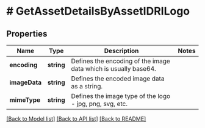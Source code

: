# # GetAssetDetailsByAssetIDRILogo

## Properties

Name | Type | Description | Notes
------------ | ------------- | ------------- | -------------
**encoding** | **string** | Defines the encoding of the image data which is usually base64. |
**imageData** | **string** | Defines the encoded image data as a string. |
**mimeType** | **string** | Defines the image type of the logo - jpg, png, svg, etc. |

[[Back to Model list]](../../README.md#models) [[Back to API list]](../../README.md#endpoints) [[Back to README]](../../README.md)
